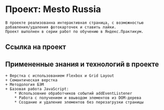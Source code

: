 # Проект: Mesto Russia

    В проекте реализованна интерактивная страница, с возможностью добавления/удаления фотокарточек и ставить лайки.   
    Проект выполнен в серии работ по обучению в Яндекс.Практикум.

## Ссылка на проект


## Примененные знания и технологий в проекте

    + Верстка с использованием Flexbox и Grid Layout
    + Семантическая верстка
    + Методология БЭМ
    + Базовая работа JavaScript:
        * Использовние обработчиков событий addEventListener
        * Работа с получением и ввыводом элементов из DOM-дерева
        * Создание и удаление элементов без перезагрузки страницы
